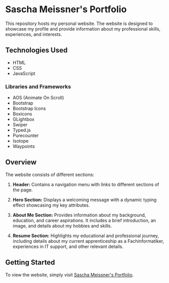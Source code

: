 # Sascha Meissner's Portfolio

This repository hosts my personal website. The website is designed to showcase my profile and provide information about my professional skills, experiences, and interests.

## Technologies Used

- HTML
- CSS
- JavaScript

### Libraries and Frameworks

- AOS (Animate On Scroll)
- Bootstrap
- Bootstrap Icons
- Boxicons
- GLightbox
- Swiper
- Typed.js
- Purecounter
- Isotope
- Waypoints

## Overview

The website consists of different sections:

1. **Header:** Contains a navigation menu with links to different sections of the page.

2. **Hero Section:** Displays a welcoming message with a dynamic typing effect showcasing my key attributes.

3. **About Me Section:** Provides information about my background, education, and career aspirations. It includes a brief introduction, an image, and details about my hobbies and skills.

4. **Resume Section:** Highlights my educational and professional journey, including details about my current apprenticeship as a Fachinformatiker, experiences in IT support, and other relevant details.

## Getting Started

To view the website, simply visit [Sascha Meissner's Portfolio](https://thesascham.github.io/Website/).

